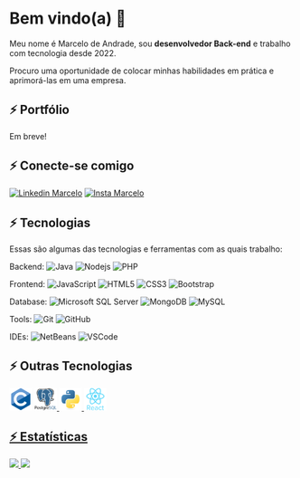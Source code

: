 <h1>Bem vindo(a) 👋</h1>
<p>Meu nome é Marcelo de Andrade, sou <strong>desenvolvedor Back-end</strong> e trabalho com tecnologia desde 2022.</p>
<p>Procuro uma oportunidade de colocar minhas habilidades em prática e aprimorá-las em uma empresa.</p>

## ⚡ Portfólio
<span>Em breve!</span>

## ⚡ Conecte-se comigo

<p align="left">
<a href="https://www.linkedin.com/in/marcelo-andrade-carneiro-119b3326a/" target="_blank"><img align="center" src="https://raw.githubusercontent.com/rahuldkjain/github-profile-readme-generator/master/src/images/icons/Social/linked-in-alt.svg" alt="Linkedin Marcelo" height="30" width="40" /></a>
<a href="https://instagram.com/jakki_fx" target="_blank"><img align="center" src="https://raw.githubusercontent.com/rahuldkjain/github-profile-readme-generator/master/src/images/icons/Social/instagram.svg" alt="Insta Marcelo" height="30" width="40" /></a>
</p>

## ⚡ Tecnologias

Essas são algumas das tecnologias e ferramentas com as quais trabalho:

Backend: 
![Java](https://img.shields.io/badge/-Java-007396?style=flat-square&logo=java)
![Nodejs](https://img.shields.io/badge/-Nodejs-339933?style=flat-square&logo=Node.js&logoColor=white)
![PHP](https://img.shields.io/badge/-PHP-2C2235?style=flat-square&logo=php)

Frontend:
![JavaScript](https://img.shields.io/badge/-JavaScript-black?style=flat-square&logo=javascript)
![HTML5](https://img.shields.io/badge/-HTML5-E34F26?style=flat-square&logo=html5&logoColor=white)
![CSS3](https://img.shields.io/badge/-CSS3-1572B6?style=flat-square&logo=css3)
![Bootstrap](https://img.shields.io/badge/-Bootstrap-563D7C?style=flat-square&logo=bootstrap)

Database:
![Microsoft SQL Server](https://img.shields.io/badge/-SQL%20Server-CC2927?style=flat-square&logo=microsoft-sql-server&logoColor=white)
![MongoDB](https://img.shields.io/badge/-MongoDB-black?style=flat-square&logo=mongodb)
![MySQL](https://img.shields.io/badge/-MySQL-4479A1?style=flat-square&logo=mysql&logoColor=white)

Tools:
![Git](https://img.shields.io/badge/-Git-black?style=flat-square&logo=git)
![GitHub](https://img.shields.io/badge/-GitHub-181717?style=flat-square&logo=github)

IDEs:
![NetBeans](https://img.shields.io/badge/-NetBeans-red?style=flat-square&logo=netbeans&logoColor=white)
![VSCode](https://img.shields.io/badge/-VSCode-007ACC?style=flat-square&logo=visual-studio-code&logoColor=white)

## ⚡ Outras Tecnologias

<img src="https://raw.githubusercontent.com/devicons/devicon/master/icons/c/c-original.svg" alt="c" width="40" height="40"/> </a> <a href="https://canvasjs.com" target="_blank" rel="noreferrer"> 
<img src="https://raw.githubusercontent.com/devicons/devicon/master/icons/postgresql/postgresql-original-wordmark.svg" alt="postgresql" width="40" height="40"/> </a> <a href="https://www.python.org" target="_blank" rel="noreferrer"> 
<img src="https://raw.githubusercontent.com/devicons/devicon/master/icons/python/python-original.svg" alt="python" width="40" height="40"/> </a> <a href="https://reactjs.org/" target="_blank" rel="noreferrer">
<img src="https://raw.githubusercontent.com/devicons/devicon/master/icons/react/react-original-wordmark.svg" alt="react" width="40" height="40"/> </a> <a href="https://www.typescriptlang.org/" target="_blank" rel="noreferrer"> 

## ⚡ Estatísticas

<a href="https://github.com/marcelodevs">
<img loading="lazy" height="180em" src="https://github-readme-stats.vercel.app/api/top-langs/?username=marcelodevs&layout=compact&langs_count=7&theme=dracula"/>
<img loading="lazy" height="180em" src="https://github-readme-stats.vercel.app/api?username=marcelodevs&show_icons=true&theme=dracula&include_all_commits=true&count_private=true"/>

